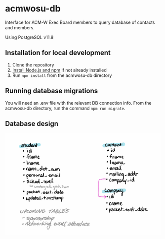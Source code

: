# acmwosu-db
Interface for ACM-W Exec Board members to query database of contacts and members.

Using PostgreSQL v11.8

## Installation for local development
1. Clone the repository
2. [Install Node.js and npm](https://docs.npmjs.com/downloading-and-installing-node-js-and-npm) if not already installed
3. Run ```npm install``` from the acmwosu-db directory

## Running database migrations
You will need an .env file with the relevant DB connection info.
From the acmwosu-db directory, run the command ```npm run migrate```.

## Database design
![Schema](images/schema.jpg)
